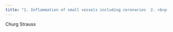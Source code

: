 ```yaml
---
title: "1. Inflammation of small vessels including coronaries  2. <b>p-anca</b> and eosinophilia  3. Patients die from heart disease  4. History of allergies"
---
```

Churg Strauss

